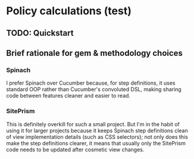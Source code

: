 # Policy calculations (test)

## TODO: Quickstart

## Brief rationale for gem & methodology choices

### Spinach
I prefer Spinach over Cucumber because, for step definitions, it uses standard
OOP rather than Cucumber's convoluted DSL, making sharing code between
features cleaner and easier to read.

### SitePrism
This is definitely overkill for such a small project. But I'm in the habit of
using it for larger projects because it keeps Spinach step definitions clean of
view implementation details (such as CSS selectors); not only does this make
the step definitions clearer, it means that usually only the SitePrism code
needs to be updated after cosmetic view changes.
